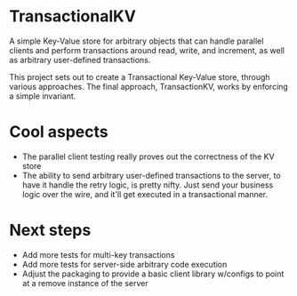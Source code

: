 # TransactionalKV
A simple Key-Value store for arbitrary objects that can handle parallel clients and perform transactions around read, write, and increment, as well as arbitrary user-defined transactions.

This project sets out to create a Transactional Key-Value store, through various approaches. The final approach, TransactionKV, works by enforcing a simple invariant.

# Cool aspects
- The parallel client testing really proves out the correctness of the KV store
- The ability to send arbitrary user-defined transactions to the server, to have it handle the retry logic, is pretty nifty. Just send your business logic over the wire, and it'll get executed in a transactional manner.

# Next steps
- Add more tests for multi-key transactions
- Add more tests for server-side arbitrary code execution
- Adjust the packaging to provide a basic client library w/configs to point at a remove instance of the server


